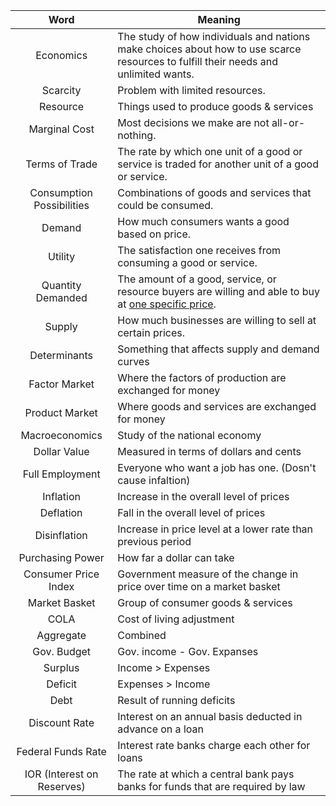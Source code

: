 
|            Word            | Meaning                                                                                                                             |
| :------------------------: | ----------------------------------------------------------------------------------------------------------------------------------- |
|         Economics          | The study of how individuals and nations make choices about how to use scarce resources to fulfill their needs and unlimited wants. |
|          Scarcity          | Problem with limited resources.                                                                                                     |
|          Resource          | Things used to produce goods & services                                                                                             |
|       Marginal Cost        | Most decisions we make are not all-or-nothing.                                                                                      |
|       Terms of Trade       | The rate by which one unit of a good or service is traded for another unit of a good or service.                                    |
| Consumption Possibilities  | Combinations of goods and services that could be consumed.                                                                          |
|           Demand           | How much consumers wants a good based on price.                                                                                     |
|          Utility           | The satisfaction one receives from consuming a good or service.                                                                     |
|     Quantity Demanded      | The amount of a good, service, or resource buyers are willing and able to buy at <u>one specific price</u>.                         |
|           Supply           | How much businesses are willing to sell at certain prices.                                                                          |
|        Determinants        | Something that affects supply and demand curves                                                                                     |
|       Factor Market        | Where the factors of production are exchanged for money                                                                             |
|       Product Market       | Where goods and services are exchanged for money                                                                                    |
|       Macroeconomics       | Study of the national economy                                                                                                       |
|        Dollar Value        | Measured in terms of dollars and cents                                                                                              |
|      Full Employment       | Everyone who want a job has one. (Dosn't cause infaltion)                                                                           |
|         Inflation          | Increase in the overall level of prices                                                                                             |
|         Deflation          | Fall in the overall level of prices                                                                                                 |
|        Disinflation        | Increase in price level at a lower rate than previous period                                                                        |
|      Purchasing Power      | How far a dollar can take                                                                                                           |
|    Consumer Price Index    | Government measure of the change in price over time on a market basket                                                              |
|       Market Basket        | Group of consumer goods & services                                                                                                  |
|            COLA            | Cost of living adjustment                                                                                                           |
|         Aggregate          | Combined                                                                                                                            |
|        Gov. Budget         | Gov. income - Gov. Expanses                                                                                                         |
|          Surplus           | Income > Expenses                                                                                                                   |
|          Deficit           | Expenses > Income                                                                                                                   |
|            Debt            | Result of running deficits                                                                                                          |
|       Discount Rate        | Interest on an annual basis deducted in advance on a loan                                                                           |
|     Federal Funds Rate     | Interest rate banks charge each other for loans                                                                                     |
| IOR (Interest on Reserves) | The rate at which a central bank pays banks for funds that are required by law                                                      |

